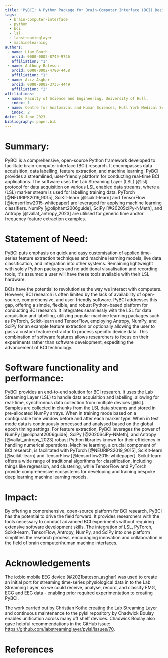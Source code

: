 ```yaml
---
title: 'PyBCI: A Python Package for Brain-Computer Interface (BCI) Design/An Open Source Brain-Computer Interface Framework in Python'
tags:
  - brain-computer-interface
  - python
  - bci
  - lsl
  - labstreaminglayer
  - machinelearning
authors:
 - name: Liam Booth
   orcid: 0000-0002-8749-9726
   affiliation: "1"
 - name: Anthony Bateson
   orcid: 0000-0002-4780-4458
   affiliation: "1"
 - name: Aziz Asghar
   orcid: 0000-0002-3735-4449
   affiliation: "2"
affiliations:
 - name: Faculty of Science and Engineering, University of Hull.
   index: 1
 - name: Centre for Anatomical and Human Sciences, Hull York Medical School, University of Hull.
   index: 2
date: 26 June 2023
bibliography: paper.bib
---
```


# Summary:

PyBCI is a comprehensive, open-source Python framework developed to facilitate brain-computer interface (BCI) research. It encompasses data acquisition, data labelling, feature extraction, and machine learning. PyBCI provides a streamlined, user-friendly platform for conducting real-time BCI applications. The software uses the Lab Streaming Layer (LSL) [@lsl] protocol for data acquisition on various LSL enabled data streams, where a (LSL) marker stream is used for labelling training data. PyTorch [@NEURIPS2019_9015], SciKit-learn [@scikit-learn] and TensorFlow [@tensorflow2015-whitepaper] are leveraged for applying machine learning classifiers. NumPy [@oliphant2006guide], SciPy [@2020SciPy-NMeth], and Antropy [@vallat_antropy_2023] are utilised for generic time and/or frequency feature extraction examples.

# Statement of Need:

PyBCI puts emphasis on quick and easy customisation of applied time-series feature extraction techniques and machine learning models, live data classification, and integration into other systems. Remaining lightweight with solely Python packages and no additional visualisation and recording tools, it's assumed a user will have these tools available with their LSL hardware. 

BCIs have the potential to revolutionise the way we interact with computers. However, BCI research is often limited by the lack of availability of open-source, comprehensive, and user-friendly software. PyBCI addresses this gap, offering a simple, flexible, and robust Python-based platform for conducting BCI research. It integrates seamlessly with the LSL for data acquisition and labelling, utilizing popular machine learning packages such as PyTorch, Scikit-learn and TensorFlow, employing Antropy, NumPy, and SciPy for an example feature extraction or optionally allowing the user to pass a custom feature extractor to process specific device data. This combination of software features allows researchers to focus on their experiments rather than software development, expediting the advancement of BCI technology.

# Software functionality and performance:

PyBCI provides an end-to-end solution for BCI research. It uses the Lab Streaming Layer (LSL) to handle data acquisition and labelling, allowing for real-time, synchronous data collection from multiple devices [@lsl]. Samples are collected in chunks from the LSL data streams and stored in pre-allocated NumPy arrays. When in training mode based on a configurable time window before and after each marker type. When in test mode data is continuously processed and analysed based on the global epoch timing settings.  For feature extraction, PyBCI leverages the power of NumPy [@oliphant2006guide], SciPy [@2020SciPy-NMeth], and Antropy [@vallat_antropy_2023] robust Python libraries known for their efficiency in handling numerical operations. Machine learning, a crucial component of BCI research, is facilitated with PyTorch [@NEURIPS2019_9015], SciKit-learn [@scikit-learn] and TensorFlow [@tensorflow2015-whitepaper]. Scikit-learn offers a wide range of traditional algorithms for classification, including things like regression, and clustering, while TensorFlow and PyTorch provide comprehensive ecosystems for developing and training bespoke deep learning machine learning models.

# Impact:

By offering a comprehensive, open-source platform for BCI research, PyBCI has the potential to drive the field forward. It provides researchers with the tools necessary to conduct advanced BCI experiments without requiring extensive software development skills. The integration of LSL, PyTorch, Scikit-learn, TensorFlow, Antropy, NumPy, and SciPy into one platform simplifies the research process, encouraging innovation and collaboration in the field of brain computer/human machine interfaces.

# Acknowledgements

The io:bio mobile EEG device [@2021bateson_asghar] was used to create an initial port for streaming time-series physiological data in to the Lab Streaming Layer, so we could receive, analyse, record, and classify EMG, ECG and EEG data - enabling prior required experimentation to creating PyBCI.

The work carried out by Christian Kothe creating the Lab Streaming Layer and continuous maintenance to the pylsl repository by Chadwick Boulay enables unification across many off shelf devices. Chadwick Boulay also gave helpful recommendations in the GitHub issue: https://github.com/labstreaminglayer/pylsl/issues/70.

# References
